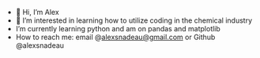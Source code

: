 - 👋 Hi, I’m Alex
- 👀 I’m interested in learning how to utilize coding in the chemical industry
- I’m currently learning python and am on pandas and matplotlib 
- How to reach me: email @alexsnadeau@gmail.com or Github @alexsnadeau

<!---
alexsnadeau/alexsnadeau is a ✨ special ✨ repository because its `README.md` (this file) appears on your GitHub profile.
You can click the Preview link to take a look at your changes.
--->
